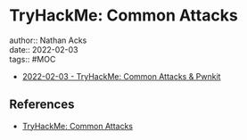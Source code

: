 # TryHackMe: Common Attacks

author:: Nathan Acks  
date:: 2022-02-03  
tags:: #MOC

* [2022-02-03 - TryHackMe: Common Attacks & Pwnkit](../log/2022-02-03-tryhackme-common-attacks-and-pwnkit.md)

## References

* [TryHackMe: Common Attacks](https://tryhackme.com/room/commonattacks)
